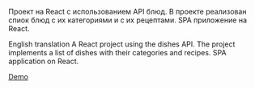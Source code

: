 Проект на React с использованием API блюд. В проекте реализован спиок блюд с их категориями и с их рецептами. SPA приложение на React.

English translation
A React project using the dishes API. The project implements a list of dishes with their categories and recipes. SPA application on React.

[Demo](https://deffalko.github.io/react-foods/)
